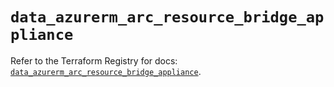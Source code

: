 # `data_azurerm_arc_resource_bridge_appliance`

Refer to the Terraform Registry for docs: [`data_azurerm_arc_resource_bridge_appliance`](https://registry.terraform.io/providers/hashicorp/azurerm/4.41.0/docs/data-sources/arc_resource_bridge_appliance).
